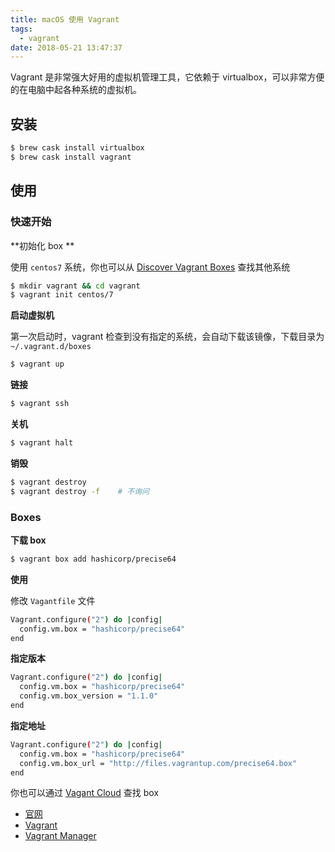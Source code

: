 ```yaml
---
title: macOS 使用 Vagrant
tags:
  - vagrant
date: 2018-05-21 13:47:37
---
```



Vagrant 是非常强大好用的虚拟机管理工具，它依赖于 virtualbox，可以非常方便的在电脑中起各种系统的虚拟机。

<!-- more --><!-- toc -->

## 安装

```bash
$ brew cask install virtualbox
$ brew cask install vagrant
```

## 使用

### 快速开始

**初始化 box **

使用 `centos7` 系统，你也可以从 [Discover Vagrant Boxes](https://app.vagrantup.com/boxes/search) 查找其他系统

```bash
$ mkdir vagrant && cd vagrant
$ vagrant init centos/7
```

**启动虚拟机**

第一次启动时，vagrant 检查到没有指定的系统，会自动下载该镜像，下载目录为 `~/.vagrant.d/boxes`

```bash
$ vagrant up
```

**链接**

```bash
$ vagrant ssh
```

**关机**

```bash
$ vagrant halt
```

**销毁**

```bash
$ vagrant destroy
$ vagrant destroy -f    # 不询问
```

### Boxes

**下载 box**

```bash
$ vagrant box add hashicorp/precise64
```

**使用**

修改 `Vagantfile` 文件

```bash
Vagrant.configure("2") do |config|
  config.vm.box = "hashicorp/precise64"
end
```

**指定版本**

```bash
Vagrant.configure("2") do |config|
  config.vm.box = "hashicorp/precise64"
  config.vm.box_version = "1.1.0"
end
```

**指定地址**

```bash
Vagrant.configure("2") do |config|
  config.vm.box = "hashicorp/precise64"
  config.vm.box_url = "http://files.vagrantup.com/precise64.box"
end
```

你也可以通过 [Vagant Cloud](https://app.vagrantup.com/boxes/search) 查找 box

- [官网](https://www.vagrantup.com/)
- [Vagrant](http://sourabhbajaj.com/mac-setup/Vagrant/)
- [Vagrant Manager](http://vagrantmanager.com/)


